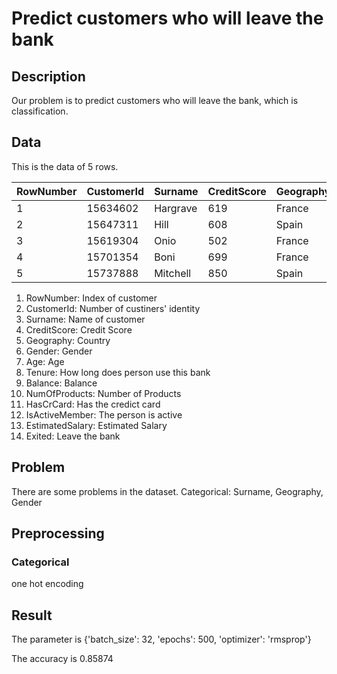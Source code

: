 # Predict customers who will leave the bank

## Description
  Our problem is to predict customers who will leave the bank, which is classification. 

## Data

This is the data of 5 rows.

|RowNumber|CustomerId|Surname|CreditScore|Geography|Gender|Age|Tenure|Balance|NumOfProducts|HasCrCard|IsActiveMember|EstimatedSalary|Exited|
| --- | --- | --- | --- | --- | --- | --- | --- | --- | --- | --- | --- | --- | --- |
|1|15634602|Hargrave|619|France|Female|42|2|0|1|1|1|101348.88|1|
|2|15647311|Hill|608|Spain|Female|41|1|83807.86|1|0|1|112542.58|0|
|3|15619304|Onio|502|France|Female|42|8|159660.8|3|1|0|113931.57|1|
|4|15701354|Boni|699|France|Female|39|1|0|2|0|0|93826.63|0|
|5|15737888|Mitchell|850|Spain|Female|43|2|125510.82|1|1|1|79084.1|0|

1. RowNumber: Index of customer
2. CustomerId: Number of custiners' identity
3. Surname: Name of customer
4. CreditScore: Credit Score 
5. Geography: Country
6. Gender: Gender
7. Age: Age
8. Tenure: How long does person use this bank
9. Balance: Balance
10. NumOfProducts: Number of Products
11. HasCrCard: Has the credict card 
12. IsActiveMember: The person is active
13. EstimatedSalary: Estimated Salary
14. Exited: Leave the bank

## Problem

There are some problems in the dataset. 
Categorical: Surname, Geography, Gender


## Preprocessing

### Categorical
  one hot encoding

## Result

The parameter is {'batch_size': 32, 'epochs': 500, 'optimizer': 'rmsprop'}

The accuracy is 0.85874


